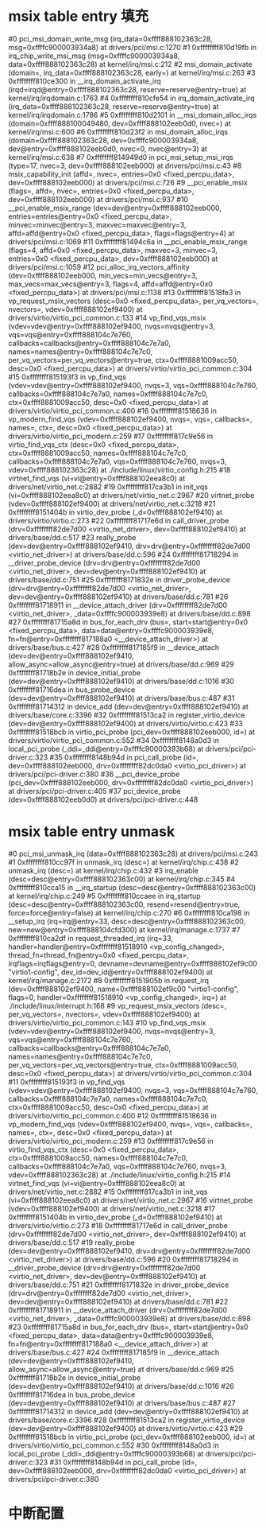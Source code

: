 # msix table entry 填充
#0  pci_msi_domain_write_msg (irq_data=0xffff888102363c28, msg=0xffffc900003934a8) at drivers/pci/msi.c:1270
#1  0xffffffff810d19fb in irq_chip_write_msi_msg (msg=0xffffc900003934a8, data=0xffff888102363c28) at kernel/irq/msi.c:212
#2  msi_domain_activate (domain=<optimized out>, irq_data=0xffff888102363c28, early=<optimized out>) at kernel/irq/msi.c:263
#3  0xffffffff810ce300 in __irq_domain_activate_irq (irqd=irqd@entry=0xffff888102363c28, reserve=reserve@entry=true) at kernel/irq/irqdomain.c:1763
#4  0xffffffff810cfe54 in irq_domain_activate_irq (irq_data=0xffff888102363c28, reserve=reserve@entry=true) at kernel/irq/irqdomain.c:1786
#5  0xffffffff810d2101 in __msi_domain_alloc_irqs (domain=0xffff888100049480, dev=0xffff888102eeb0d0, nvec=<optimized out>) at kernel/irq/msi.c:600
#6  0xffffffff810d23f2 in msi_domain_alloc_irqs (domain=0xffff888102363c28, dev=0xffffc900003934a8, dev@entry=0xffff888102eeb0d0, nvec=0, nvec@entry=3) at kernel/irq/msi.c:638
#7  0xffffffff814949d0 in pci_msi_setup_msi_irqs (type=17, nvec=3, dev=0xffff888102eeb000) at drivers/pci/msi.c:43
#8  msix_capability_init (affd=<optimized out>, nvec=<optimized out>, entries=0x0 <fixed_percpu_data>, dev=0xffff888102eeb000) at drivers/pci/msi.c:726
#9  __pci_enable_msix (flags=<optimized out>, affd=<optimized out>, nvec=<optimized out>, entries=0x0 <fixed_percpu_data>, dev=0xffff888102eeb000) at drivers/pci/msi.c:937
#10 __pci_enable_msix_range (dev=dev@entry=0xffff888102eeb000, entries=entries@entry=0x0 <fixed_percpu_data>, minvec=minvec@entry=3, maxvec=maxvec@entry=3, affd=affd@entry=0x0 <fixed_percpu_data>,
    flags=flags@entry=4) at drivers/pci/msi.c:1069
#11 0xffffffff81494c6a in __pci_enable_msix_range (flags=4, affd=0x0 <fixed_percpu_data>, maxvec=3, minvec=3, entries=0x0 <fixed_percpu_data>, dev=0xffff888102eeb000) at drivers/pci/msi.c:1059
#12 pci_alloc_irq_vectors_affinity (dev=0xffff888102eeb000, min_vecs=min_vecs@entry=3, max_vecs=max_vecs@entry=3, flags=4, affd=affd@entry=0x0 <fixed_percpu_data>) at drivers/pci/msi.c:1138
#13 0xffffffff81518fe3 in vp_request_msix_vectors (desc=0x0 <fixed_percpu_data>, per_vq_vectors=<optimized out>, nvectors=<optimized out>, vdev=0xffff888102ef9400) at drivers/virtio/virtio_pci_common.c:133
#14 vp_find_vqs_msix (vdev=vdev@entry=0xffff888102ef9400, nvqs=nvqs@entry=3, vqs=vqs@entry=0xffff888104c7e760, callbacks=callbacks@entry=0xffff888104c7e7a0, names=names@entry=0xffff888104c7e7c0,
    per_vq_vectors=per_vq_vectors@entry=true, ctx=0xffff8881009acc50, desc=0x0 <fixed_percpu_data>) at drivers/virtio/virtio_pci_common.c:304
#15 0xffffffff815193f3 in vp_find_vqs (vdev=vdev@entry=0xffff888102ef9400, nvqs=3, vqs=0xffff888104c7e760, callbacks=0xffff888104c7e7a0, names=0xffff888104c7e7c0, ctx=0xffff8881009acc50,
    desc=0x0 <fixed_percpu_data>) at drivers/virtio/virtio_pci_common.c:400
#16 0xffffffff81518636 in vp_modern_find_vqs (vdev=0xffff888102ef9400, nvqs=<optimized out>, vqs=<optimized out>, callbacks=<optimized out>, names=<optimized out>, ctx=<optimized out>,
    desc=0x0 <fixed_percpu_data>) at drivers/virtio/virtio_pci_modern.c:259
#17 0xffffffff817c9e56 in virtio_find_vqs_ctx (desc=0x0 <fixed_percpu_data>, ctx=0xffff8881009acc50, names=0xffff888104c7e7c0, callbacks=0xffff888104c7e7a0, vqs=0xffff888104c7e760, nvqs=3,
    vdev=0xffff888102363c28) at ./include/linux/virtio_config.h:215
#18 virtnet_find_vqs (vi=vi@entry=0xffff888102eea8c0) at drivers/net/virtio_net.c:2882
#19 0xffffffff817ca3b1 in init_vqs (vi=0xffff888102eea8c0) at drivers/net/virtio_net.c:2967
#20 virtnet_probe (vdev=0xffff888102ef9400) at drivers/net/virtio_net.c:3218
#21 0xffffffff8151404b in virtio_dev_probe (_d=0xffff888102ef9410) at drivers/virtio/virtio.c:273
#22 0xffffffff81717e6d in call_driver_probe (drv=0xffffffff82de7d00 <virtio_net_driver>, dev=0xffff888102ef9410) at drivers/base/dd.c:517
#23 really_probe (dev=dev@entry=0xffff888102ef9410, drv=drv@entry=0xffffffff82de7d00 <virtio_net_driver>) at drivers/base/dd.c:596
#24 0xffffffff81718294 in __driver_probe_device (drv=drv@entry=0xffffffff82de7d00 <virtio_net_driver>, dev=dev@entry=0xffff888102ef9410) at drivers/base/dd.c:751
#25 0xffffffff8171832e in driver_probe_device (drv=drv@entry=0xffffffff82de7d00 <virtio_net_driver>, dev=dev@entry=0xffff888102ef9410) at drivers/base/dd.c:781
#26 0xffffffff81718911 in __device_attach_driver (drv=0xffffffff82de7d00 <virtio_net_driver>, _data=0xffffc900003939e8) at drivers/base/dd.c:898
#27 0xffffffff81715a8d in bus_for_each_drv (bus=<optimized out>, start=start@entry=0x0 <fixed_percpu_data>, data=data@entry=0xffffc900003939e8, fn=fn@entry=0xffffffff817188a0 <__device_attach_driver>)
    at drivers/base/bus.c:427
#28 0xffffffff817185f9 in __device_attach (dev=dev@entry=0xffff888102ef9410, allow_async=allow_async@entry=true) at drivers/base/dd.c:969
#29 0xffffffff81718b2e in device_initial_probe (dev=dev@entry=0xffff888102ef9410) at drivers/base/dd.c:1016
#30 0xffffffff81716dea in bus_probe_device (dev=dev@entry=0xffff888102ef9410) at drivers/base/bus.c:487
#31 0xffffffff81714312 in device_add (dev=dev@entry=0xffff888102ef9410) at drivers/base/core.c:3396
#32 0xffffffff81513ca2 in register_virtio_device (dev=dev@entry=0xffff888102ef9400) at drivers/virtio/virtio.c:423
#33 0xffffffff81518bcb in virtio_pci_probe (pci_dev=0xffff888102eeb000, id=<optimized out>) at drivers/virtio/virtio_pci_common.c:552
#34 0xffffffff8148a0d3 in local_pci_probe (_ddi=_ddi@entry=0xffffc90000393b68) at drivers/pci/pci-driver.c:323
#35 0xffffffff8148b94d in pci_call_probe (id=<optimized out>, dev=0xffff888102eeb000, drv=0xffffffff82dc0da0 <virtio_pci_driver>) at drivers/pci/pci-driver.c:380
#36 __pci_device_probe (pci_dev=0xffff888102eeb000, drv=0xffffffff82dc0da0 <virtio_pci_driver>) at drivers/pci/pci-driver.c:405
#37 pci_device_probe (dev=0xffff888102eeb0d0) at drivers/pci/pci-driver.c:448

# msix table entry unmask
#0  pci_msi_unmask_irq (data=0xffff888102363c28) at drivers/pci/msi.c:243
#1  0xffffffff810cc97f in unmask_irq (desc=<optimized out>) at kernel/irq/chip.c:438
#2  unmask_irq (desc=<optimized out>) at kernel/irq/chip.c:432
#3  irq_enable (desc=desc@entry=0xffff888102363c00) at kernel/irq/chip.c:345
#4  0xffffffff810cca15 in __irq_startup (desc=desc@entry=0xffff888102363c00) at kernel/irq/chip.c:249
#5  0xffffffff810ccaee in irq_startup (desc=desc@entry=0xffff888102363c00, resend=resend@entry=true, force=force@entry=false) at kernel/irq/chip.c:270
#6  0xffffffff810ca198 in __setup_irq (irq=irq@entry=33, desc=desc@entry=0xffff888102363c00, new=new@entry=0xffff888104cfd300) at kernel/irq/manage.c:1737
#7  0xffffffff810ca2df in request_threaded_irq (irq=33, handler=handler@entry=0xffffffff81518910 <vp_config_changed>, thread_fn=thread_fn@entry=0x0 <fixed_percpu_data>, irqflags=irqflags@entry=0,
    devname=devname@entry=0xffff888102ef9c00 "virtio1-config", dev_id=dev_id@entry=0xffff888102ef9400) at kernel/irq/manage.c:2172
#8  0xffffffff8151905b in request_irq (dev=0xffff888102ef9400, name=0xffff888102ef9c00 "virtio1-config", flags=0, handler=0xffffffff81518910 <vp_config_changed>, irq=<optimized out>)
    at ./include/linux/interrupt.h:168
#9  vp_request_msix_vectors (desc=<optimized out>, per_vq_vectors=<optimized out>, nvectors=<optimized out>, vdev=0xffff888102ef9400) at drivers/virtio/virtio_pci_common.c:143
#10 vp_find_vqs_msix (vdev=vdev@entry=0xffff888102ef9400, nvqs=nvqs@entry=3, vqs=vqs@entry=0xffff888104c7e760, callbacks=callbacks@entry=0xffff888104c7e7a0, names=names@entry=0xffff888104c7e7c0,
    per_vq_vectors=per_vq_vectors@entry=true, ctx=0xffff8881009acc50, desc=0x0 <fixed_percpu_data>) at drivers/virtio/virtio_pci_common.c:304
#11 0xffffffff815193f3 in vp_find_vqs (vdev=vdev@entry=0xffff888102ef9400, nvqs=3, vqs=0xffff888104c7e760, callbacks=0xffff888104c7e7a0, names=0xffff888104c7e7c0, ctx=0xffff8881009acc50,
    desc=0x0 <fixed_percpu_data>) at drivers/virtio/virtio_pci_common.c:400
#12 0xffffffff81518636 in vp_modern_find_vqs (vdev=0xffff888102ef9400, nvqs=<optimized out>, vqs=<optimized out>, callbacks=<optimized out>, names=<optimized out>, ctx=<optimized out>,
    desc=0x0 <fixed_percpu_data>) at drivers/virtio/virtio_pci_modern.c:259
#13 0xffffffff817c9e56 in virtio_find_vqs_ctx (desc=0x0 <fixed_percpu_data>, ctx=0xffff8881009acc50, names=0xffff888104c7e7c0, callbacks=0xffff888104c7e7a0, vqs=0xffff888104c7e760, nvqs=3,
    vdev=0xffff888102363c28) at ./include/linux/virtio_config.h:215
#14 virtnet_find_vqs (vi=vi@entry=0xffff888102eea8c0) at drivers/net/virtio_net.c:2882
#15 0xffffffff817ca3b1 in init_vqs (vi=0xffff888102eea8c0) at drivers/net/virtio_net.c:2967
#16 virtnet_probe (vdev=0xffff888102ef9400) at drivers/net/virtio_net.c:3218
#17 0xffffffff8151404b in virtio_dev_probe (_d=0xffff888102ef9410) at drivers/virtio/virtio.c:273
#18 0xffffffff81717e6d in call_driver_probe (drv=0xffffffff82de7d00 <virtio_net_driver>, dev=0xffff888102ef9410) at drivers/base/dd.c:517
#19 really_probe (dev=dev@entry=0xffff888102ef9410, drv=drv@entry=0xffffffff82de7d00 <virtio_net_driver>) at drivers/base/dd.c:596
#20 0xffffffff81718294 in __driver_probe_device (drv=drv@entry=0xffffffff82de7d00 <virtio_net_driver>, dev=dev@entry=0xffff888102ef9410) at drivers/base/dd.c:751
#21 0xffffffff8171832e in driver_probe_device (drv=drv@entry=0xffffffff82de7d00 <virtio_net_driver>, dev=dev@entry=0xffff888102ef9410) at drivers/base/dd.c:781
#22 0xffffffff81718911 in __device_attach_driver (drv=0xffffffff82de7d00 <virtio_net_driver>, _data=0xffffc900003939e8) at drivers/base/dd.c:898
#23 0xffffffff81715a8d in bus_for_each_drv (bus=<optimized out>, start=start@entry=0x0 <fixed_percpu_data>, data=data@entry=0xffffc900003939e8, fn=fn@entry=0xffffffff817188a0 <__device_attach_driver>)
    at drivers/base/bus.c:427
#24 0xffffffff817185f9 in __device_attach (dev=dev@entry=0xffff888102ef9410, allow_async=allow_async@entry=true) at drivers/base/dd.c:969
#25 0xffffffff81718b2e in device_initial_probe (dev=dev@entry=0xffff888102ef9410) at drivers/base/dd.c:1016
#26 0xffffffff81716dea in bus_probe_device (dev=dev@entry=0xffff888102ef9410) at drivers/base/bus.c:487
#27 0xffffffff81714312 in device_add (dev=dev@entry=0xffff888102ef9410) at drivers/base/core.c:3396
#28 0xffffffff81513ca2 in register_virtio_device (dev=dev@entry=0xffff888102ef9400) at drivers/virtio/virtio.c:423
#29 0xffffffff81518bcb in virtio_pci_probe (pci_dev=0xffff888102eeb000, id=<optimized out>) at drivers/virtio/virtio_pci_common.c:552
#30 0xffffffff8148a0d3 in local_pci_probe (_ddi=_ddi@entry=0xffffc90000393b68) at drivers/pci/pci-driver.c:323
#31 0xffffffff8148b94d in pci_call_probe (id=<optimized out>, dev=0xffff888102eeb000, drv=0xffffffff82dc0da0 <virtio_pci_driver>) at drivers/pci/pci-driver.c:380


# 中断配置
